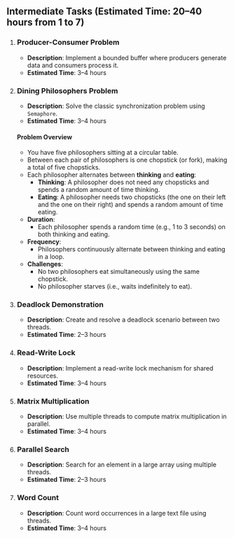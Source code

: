 ## **Intermediate Tasks** (Estimated Time: 20–40 hours from 1 to 7)

1. ### **Producer-Consumer Problem**
    - **Description**: Implement a bounded buffer where producers generate data and consumers process it.
    - **Estimated Time**: 3–4 hours

2. ### **Dining Philosophers Problem**
    - **Description**: Solve the classic synchronization problem using `Semaphore`.
    - **Estimated Time**: 3–4 hours

   #### Problem Overview
    - You have five philosophers sitting at a circular table.
    - Between each pair of philosophers is one chopstick (or fork), making a total of five chopsticks.
    - Each philosopher alternates between **thinking** and **eating**:
        - **Thinking**: A philosopher does not need any chopsticks and spends a random amount of time thinking.
        - **Eating**: A philosopher needs two chopsticks (the one on their left and the one on their right) and spends a
          random amount of time eating.
    - **Duration**:
        - Each philosopher spends a random time (e.g., 1 to 3 seconds) on both thinking and eating.
    - **Frequency**:
        - Philosophers continuously alternate between thinking and eating in a loop.
    - **Challenges**:
        - No two philosophers eat simultaneously using the same chopstick.
        - No philosopher starves (i.e., waits indefinitely to eat).


3. ### **Deadlock Demonstration**
    - **Description**: Create and resolve a deadlock scenario between two threads.
    - **Estimated Time**: 2–3 hours

4. ### **Read-Write Lock**
    - **Description**: Implement a read-write lock mechanism for shared resources.
    - **Estimated Time**: 3–4 hours

5. ### **Matrix Multiplication**
    - **Description**: Use multiple threads to compute matrix multiplication in parallel.
    - **Estimated Time**: 3–4 hours

6. ### **Parallel Search**
    - **Description**: Search for an element in a large array using multiple threads.
    - **Estimated Time**: 2–3 hours

7. ### **Word Count**
    - **Description**: Count word occurrences in a large text file using threads.
    - **Estimated Time**: 3–4 hours

